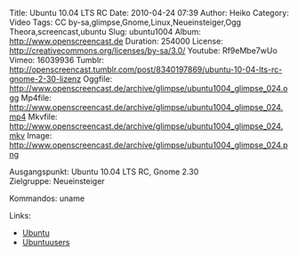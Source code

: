 Title: Ubuntu 10.04 LTS RC
Date: 2010-04-24 07:39
Author: Heiko
Category: Video
Tags: CC by-sa,glimpse,Gnome,Linux,Neueinsteiger,Ogg Theora,screencast,ubuntu
Slug: ubuntu1004
Album: http://www.openscreencast.de
Duration: 254000
License: http://creativecommons.org/licenses/by-sa/3.0/
Youtube: Rf9eMbe7wUo
Vimeo: 16039936
Tumblr: http://openscreencast.tumblr.com/post/8340197869/ubuntu-10-04-lts-rc-gnome-2-30-lizenz
Oggfile: http://www.openscreencast.de/archive/glimpse/ubuntu1004_glimpse_024.ogg
Mp4file: http://www.openscreencast.de/archive/glimpse/ubuntu1004_glimpse_024.mp4
Mkvfile: http://www.openscreencast.de/archive/glimpse/ubuntu1004_glimpse_024.mkv
Image: http://www.openscreencast.de/archive/glimpse/ubuntu1004_glimpse_024.png

Ausgangspunkt: Ubuntu 10.04 LTS RC, Gnome 2.30  
Zielgruppe: Neueinsteiger  

Kommandos: uname

Links:

  * [Ubuntu](http://www.ubuntu.com/)
  * [Ubuntuusers](http://www.ubuntuusers.de/)

